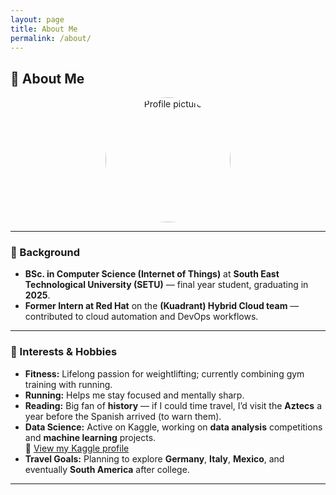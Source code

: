 ```yaml
---
layout: page
title: About Me
permalink: /about/
---
```


## 👋 About Me

<p align="center">
  <img src="{{ '/assets/images/profile.png' | relative_url }}" alt="Profile picture" width="200px" style="border-radius: 50%;">
</p>

---

### 🧩 Background

- **BSc. in Computer Science (Internet of Things)** at **South East Technological University (SETU)** — final year student, graduating in **2025**.
- **Former Intern at Red Hat** on the **(Kuadrant) Hybrid Cloud team** — contributed to cloud automation and DevOps workflows.

---

### 🧠 Interests & Hobbies

- **Fitness:** Lifelong passion for weightlifting; currently combining gym training with running.
- **Running:** Helps me stay focused and mentally sharp.
- **Reading:** Big fan of **history** — if I could time travel, I’d visit the **Aztecs** a year before the Spanish arrived (to warn them).
- **Data Science:** Active on Kaggle, working on **data analysis** competitions and **machine learning** projects.  
  🧪 [View my Kaggle profile](https://www.kaggle.com/daniellawton123)
- **Travel Goals:** Planning to explore **Germany**, **Italy**, **Mexico**, and eventually **South America** after college.

---
